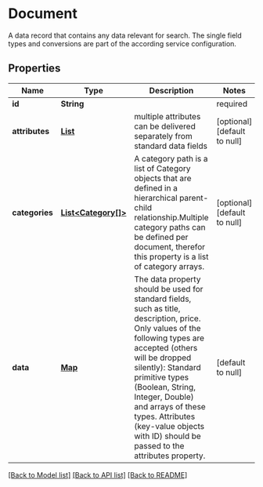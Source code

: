 # Document

A data record that contains any data relevant for search.
The single field types and conversions are part of the according service configuration.

## Properties

| Name | Type | Description | Notes |
|------------ | ------------- | ------------- | -------------|
| **id** | **String** |  | required |
| **attributes** | [**List<Attribute>**](Attribute.md) | multiple attributes can be delivered separately from standard data fields | [optional] [default to null] |
| **categories** | [**List<Category[]>**](Category.md) | A category path is a list of Category objects that are defined in a hierarchical parent-child relationship.Multiple category paths can be defined per document, therefor this property is a list of category arrays. | [optional] [default to null] |
| **data** | [**Map**](Document_data_value.md) | The data property should be used for standard fields, such as title, description, price. Only values of the following types are accepted (others will be dropped silently): Standard primitive types (Boolean, String, Integer, Double) and arrays of these types. Attributes (key-value objects with ID) should be passed to the attributes property. | [default to null] |

[[Back to Model list]](../index.md#documentation-for-models) [[Back to API list]](../index.md#documentation-for-api-endpoints) [[Back to README]](../index.md)


